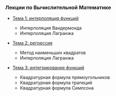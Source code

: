 ### Лекции по Вычислительной Математике

* [ Тема 1: интерполяция функций](https://github.com/jultanch/compmath/blob/master/lecture_01.ipynb)
  * Интерполяция Вандермонда
  * Интерполяция Лагранжа
  
* [ Тема 2: регрессия](https://github.com/jultanch/compmath/blob/master/lecture_02.ipynb)
  * Метод наименьших квадратов
  * Интерполяция Лагранжа
  
* [ Тема 3: интегрирование функций](https://github.com/jultanch/compmath/blob/master/lecture_03.ipynb)
  * Квадратурная формула прямоугольников
  * Квадратурная формула трапеций
  * Квадратурная формула Симпсона
